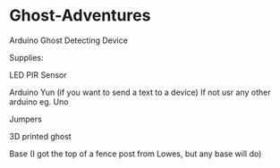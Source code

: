 Ghost-Adventures
================

Arduino Ghost Detecting Device


Supplies:

LED
PIR Sensor

Arduino Yun (if you want to send a text to a device) If not usr any other arduino eg. Uno

Jumpers

3D printed ghost

Base (I got the top of a fence post from Lowes, but any base will do) 
